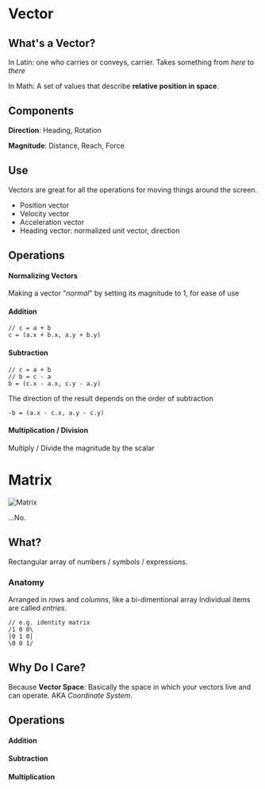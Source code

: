 # Vector

## What's a Vector?

In Latin: one who carries or conveys, carrier.
Takes something from *here* to *there*

In Math: A set of values that describe **relative position in space**.

## Components

**Direction**: Heading, Rotation

**Magnitude**: Distance, Reach, Force

## Use

Vectors are great for all the operations for moving things around the screen.

- Position vector
- Velocity vector
- Acceleration vector
- Heading vector: normalized unit vector, direction

## Operations

#### Normalizing Vectors

Making a vector "*normal*" by setting its magnitude to 1, for ease of use

#### Addition

```
// c = a + b
c = (a.x + b.x, a.y + b.y)
```

#### Subtraction

```
// c = a + b
// b = c - a
b = (c.x - a.x, c.y - a.y)
```
The direction of the result depends on the order of subtraction
```
-b = (a.x - c.x, a.y - c.y)
```

#### Multiplication / Division
Multiply / Divide the magnitude by the scalar



# Matrix

![Matrix](http://static3.businessinsider.com/image/5076d50becad045713000011/master-ita-softwares-matrix-to-book-your-next-dream-trip.jpg)

...No.

## What?

Rectangular array of numbers / symbols / expressions.

### Anatomy

Arranged in *rows* and *columns*, like a bi-dimentional array
Individual items are called *entries*.
```
// e.g. identity matrix
/1 0 0\
|0 1 0|
\0 0 1/
```
## Why Do I Care?

Because **Vector Space**: Basically the space in which your vectors live and can operate.
AKA *Coordinate System*.

## Operations

#### Addition

#### Subtraction

#### Multiplication
